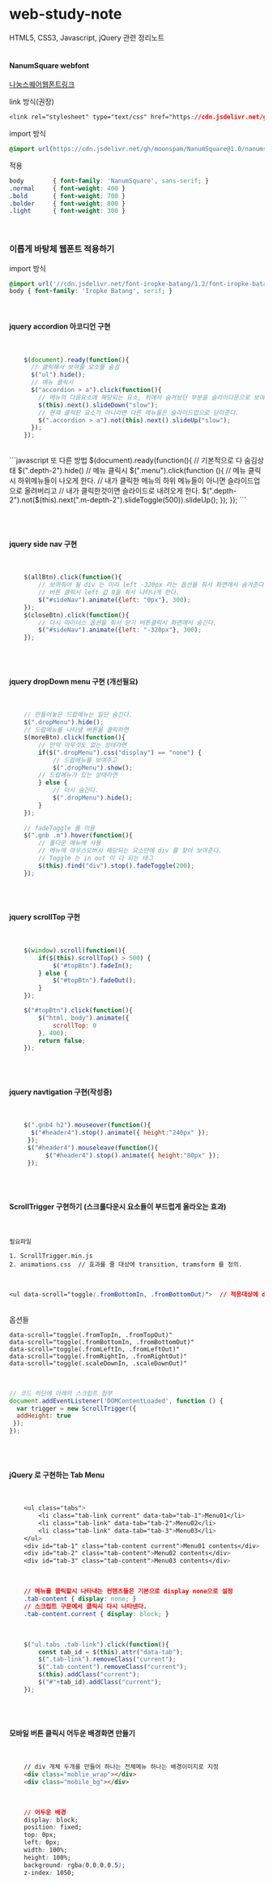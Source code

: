 # web-study-note
HTML5, CSS3, Javascript, jQuery 관련 정리노트
<br><br>
#### NanumSquare webfont
    
[나눔스퀘어웹폰트링크](https://github.com/moonspam/NanumSquare)

link 방식(권장)

```css
<link rel="stylesheet" type="text/css" href="https://cdn.jsdelivr.net/gh/moonspam/NanumSquare@1.0/nanumsquare.css">
```

import 방식

```css
@import url(https://cdn.jsdelivr.net/gh/moonspam/NanumSquare@1.0/nanumsquare.css);
```

적용

```css
body		{ font-family: 'NanumSquare', sans-serif; }
.normal		{ font-weight: 400 }
.bold		{ font-weight: 700 }
.bolder		{ font-weight: 800 }
.light		{ font-weight: 300 }
```

<br>

### 이롭게 바탕체 웹폰트 적용하기

import 방식

```css
@import url('//cdn.jsdelivr.net/font-iropke-batang/1.2/font-iropke-batang.css');
body { font-family: 'Iropke Batang', serif; }
```

<br>

#### jquery accordion 아코디언 구현
<br>

```javascript
    $(document).ready(function(){
      // 클릭해서 보여줄 요소를 숨김
      $("ul").hide();
      // 메뉴 클릭시 
      $("accordion > a").click(function(){
        // 메뉴의 다음요소에 해당되는 요소, 위에서 숨겨놨던 부분을 슬라이다운으로 보여준다.
        $(this).next().slideDown("slow");    
        // 현재 클릭된 요소가 아니라면 다른 메뉴들은 슬라이드업으로 닫아준다.
        $(".accordion > a").not(this).next().slideUp("slow");
      });
    });
``` 
<br>
```javascript
    또 다른 방법
    $(document).ready(function(){
        // 기본적으로 다 숨김상태
        $(".depth-2").hide()
        // 메뉴 클릭시
        $(".menu").click(function (){
			// 메뉴 클릭시 하위메뉴들이 나오게 한다.
            // 내가 클릭한 메뉴의 하위 메뉴들이 아니면 슬라이드업으로 올려버리고
            // 내가 클릭한것이면 슬라이드로 내려오게 한다.
			$(".depth-2").not($(this).next(".m-depth-2").slideToggle(500)).slideUp();
		});
    });
```

<br><br>
#### jquery side nav 구현
<br>

```javascript
    $(allBtn).click(function(){
        // 보여줘야 될 div 는 미리 left -320px 라는 옵션을 줘서 화면에서 숨겨준다.
        // 버튼 클릭시 left 값 0을 줘서 나타나게 한다.
        $("#sideNav").animate({left: "0px"}, 300);
    });
    $(closeBtn).click(function(){
        // 다시 마이너스 옵션을 줘서 닫기 버튼클릭시 화면에서 숨긴다.
        $("#sideNav").animate({left: "-320px"}, 300);
    });
```
<br><br>
#### jquery dropDown menu 구현 (개선필요)
<br>

```javascript
    // 만들어놓은 드랍메뉴는 일단 숨긴다.
    $(".dropMenu").hide();
    // 드랍메뉴를 나타낼 버튼을 클릭하면
    $(moreBtn).click(function(){
        // 만약 아무것도 없는 상태라면
        if($(".dropMenu").css("display") == "none") {
            // 드랍메뉴를 보여주고
            $(".dropMenu").show();
        // 드랍메뉴가 있는 상태라면
        } else {
            // 다시 숨긴다.
            $(".dropMenu").hide();
        }
    });
    
    // fadeToggle 를 이용
    $(".gnb .m").hover(function(){
        // 풀다운 메뉴에 사용
        // 메뉴에 마우스오버시 해당되는 요소안에 div 를 찾아 보여준다.
        // Toggle 는 in out 이 다 되는 태그
        $(this).find("div").stop().fadeToggle(200);
    });
```
<br><br>
#### jquery scrollTop 구현
<br>

```javascript
    $(window).scroll(function(){
        if($(this).scrollTop() > 500) {
            $("#topBtn").fadeIn();
        } else {
            $("#topBtn").fadeOut();
        }
    });

    $("#topBtn").click(function(){
        $("html, body").animate({
            scrollTop: 0
        }, 400);
        return false;
    });
```
<br><br>
#### jquery navtigation 구현(작성중)
<br>

```javascript
    $(".gnb4 h2").mouseover(function(){
      $("#header4").stop().animate({ height:"240px" });
     });
     $("#header4").mouseleave(function(){
          $("#header4").stop().animate({ height:"80px" });
     }); 
```
<br><br>
#### ScrollTrigger 구현하기 (스크롤다운시 요소들이 부드럽게 올라오는 효과)
<br>

    필요파일
    
    1. ScrollTrigger.min.js
    2. animations.css  // 효과를 줄 대상에 transition, tramsform 를 정의.
<br>    

```css
<ul data-scroll="toggle(.fromBottomIn, .fromBottomOut)">  // 적용대상에 data-scroll 를 넣는다.
```
<br>
    옵션들
    
    data-scroll="toggle(.fromTopIn, .fromTopOut)"
    data-scroll="toggle(.fromBottomIn, .fromBottomOut)"
    data-scroll="toggle(.fromLeftIn, .fromLeftOut)"
    data-scroll="toggle(.fromRightIn, .fromRightOut)"
    data-scroll="toggle(.scaleDownIn, .scaleDownOut)"
    
<br>

```javascript
// 코드 하단에 아래의 스크립트 첨부
document.addEventListener('DOMContentLoaded', function () {
  var trigger = new ScrollTrigger({
  addHeight: true
 });
});
```
<br><br>
#### jQuery 로 구현하는 Tab Menu
<br>

```css
    <ul class="tabs">
        <li class="tab-link current" data-tab="tab-1">Menu01</li>
        <li class="tab-link" data-tab="tab-2">Menu02</li>
        <li class="tab-link" data-tab="tab-3">Menu03</li>
    </ul>
    <div id="tab-1" class="tab-content current">Menu01 contents</div>
    <div id="tab-2" class="tab-content">Menu02 contents</div>
    <div id="tab-3" class="tab-content">Menu03 contents</div>
```

<br>

```css
    // 메뉴를 클릭할시 나타내는 컨텐츠들은 기본으로 display none으로 설정
    .tab-content { display: none; }
    // 스크립트 구문에서 클릭시 다시 나타낸다.
    .tab-content.current { display: block; }
```

<br>

```javascript
    $("ul.tabs .tab-link").click(function(){
        const tab_id = $(this).attr("data-tab");
        $(".tab-link").removeClass("current");
        $(".tab-content").removeClass("current");
        $(this).addClass("current");
        $("#"+tab_id).addClass("current");
    });
```

<br><br>
#### 모바일 버튼 클릭시 어두운 배경화면 만들기
<br>

```html
    // div 개체 두개를 만들어 하나는 전체메뉴 하나는 배경이미지로 지정
    <div class="moblie_wrap"></div>
    <div class="mobile_bg"></div>
```

<br>

```css
    // 어두운 배경
    display: block;
    position: fixed;
    top: 0px;
    left: 0px;
    width: 100%;
    height: 100%;
    background: rgba(0,0,0,0.5);
    z-index: 1050;
```



